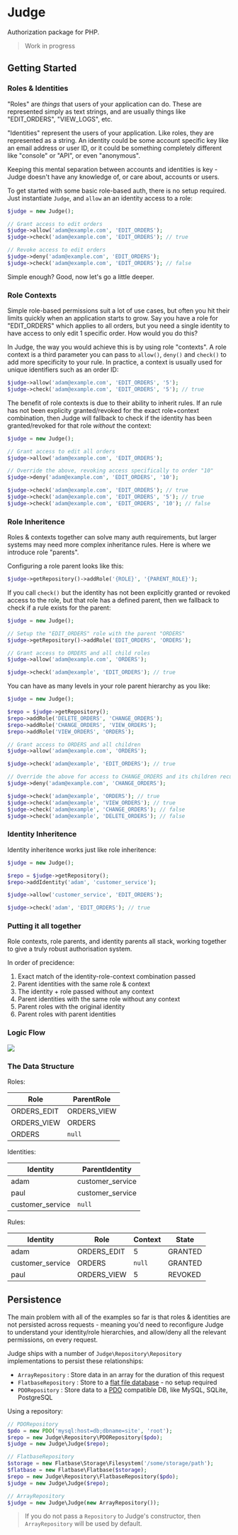 # Judge
Authorization package for PHP.

> Work in progress

## Getting Started

### Roles & Identities

"Roles" are *things* that users of your application can do. These are represented simply as text strings, and are usually things like "EDIT_ORDERS", "VIEW_LOGS", etc.

"Identities" represent the users of your application. Like roles, they are represented as a string. An identity could be some account specific key like an email address or user ID, or it could be something completely different like "console" or "API", or even "anonymous". 

Keeping this mental separation between accounts and identities is key - Judge doesn't have any knowledge of, or care about, accounts or users.

To get started with some basic role-based auth, there is no setup required. Just instantiate `Judge`, and `allow` an an identity access to a role:

```php
$judge = new Judge();

// Grant access to edit orders
$judge->allow('adam@example.com', 'EDIT_ORDERS');
$judge->check('adam@example.com', 'EDIT_ORDERS'); // true

// Revoke access to edit orders
$judge->deny('adam@example.com', 'EDIT_ORDERS');
$judge->check('adam@example.com', 'EDIT_ORDERS'); // false
```

Simple enough? Good, now let's go a little deeper.

### Role Contexts
Simple role-based permissions suit a lot of use cases, but often you hit their limits quickly when an application starts to grow. Say you have a role for "EDIT_ORDERS" which applies to all orders, but you need a single identity to have access to only edit 1 specific order. How would you do this?

In Judge, the way you would achieve this is by using role "contexts". A role context is a third parameter you can pass to `allow()`, `deny()` and `check()` to add more specificity to your rule. In practice, a context is usually used for unique identifiers such as an order ID:

```php
$judge->allow('adam@example.com', 'EDIT_ORDERS', '5');
$judge->check('adam@example.com', 'EDIT_ORDERS', '5'); // true
```

The benefit of role contexts is due to their ability to inherit rules. If an rule has not been explicity granted/revoked for the exact role+context combination, then Judge will fallback to check if the identity has been granted/revoked for that role *without* the context:

```php
$judge = new Judge();

// Grant access to edit all orders
$judge->allow('adam@example.com', 'EDIT_ORDERS');

// Override the above, revoking access specifically to order "10"
$judge->deny('adam@example.com', 'EDIT_ORDERS', '10');

$judge->check('adam@example.com', 'EDIT_ORDERS'); // true
$judge->check('adam@example.com', 'EDIT_ORDERS', '5'); // true
$judge->check('adam@example.com', 'EDIT_ORDERS', '10'); // false
```



### Role Inheritence
Roles & contexts together can solve many auth requirements, but larger systems may need more complex inheritance rules. Here is where we introduce role "parents".

Configuring a role parent looks like this:

```php
$judge->getRepository()->addRole('{ROLE}', '{PARENT_ROLE}');
```

If you call `check()` but the identity has not been explicitly granted or revoked access to the role, but that role has a defined parent, then we fallback to check if a rule exists for the parent:

```php
$judge = new Judge();

// Setup the "EDIT_ORDERS" role with the parent "ORDERS"
$judge->getRepository()->addRole('EDIT_ORDERS', 'ORDERS');

// Grant access to ORDERS and all child roles
$judge->allow('adam@example.com', 'ORDERS');

$judge->check('adam@example', 'EDIT_ORDERS'); // true
```

You can have as many levels in your role parent hierarchy as you like:

```php
$judge = new Judge();

$repo = $judge->getRepository();
$repo->addRole('DELETE_ORDERS', 'CHANGE_ORDERS');
$repo->addRole('CHANGE_ORDERS', 'VIEW_ORDERS');
$repo->addRole('VIEW_ORDERS', 'ORDERS');

// Grant access to ORDERS and all children
$judge->allow('adam@example.com', 'ORDERS');

$judge->check('adam@example', 'EDIT_ORDERS'); // true

// Override the above for access to CHANGE_ORDERS and its children recursively
$judge->deny('adam@example.com', 'CHANGE_ORDERS');

$judge->check('adam@example', 'ORDERS'); // true
$judge->check('adam@example', 'VIEW_ORDERS'); // true
$judge->check('adam@example', 'CHANGE_ORDERS'); // false
$judge->check('adam@example', 'DELETE_ORDERS'); // false
```

### Identity Inheritence

Identity inheritence works just like role inheritence:

```php
$judge = new Judge();

$repo = $judge->getRepository();
$repo->addIdentity('adam', 'customer_service');

$judge->allow('customer_service', 'EDIT_ORDERS');

$judge->check('adam', 'EDIT_ORDERS'); // true
```

### Putting it all together

Role contexts, role parents, and identity parents all stack, working together to give a truly robust authorisation system.

In order of precidence:

1. Exact match of the identity-role-context combination passed
2. Parent identities with the same role & context
3. The identity + role passed without any context
4. Parent identities with the same role without any context
5. Parent roles with the original identity
6. Parent roles with parent identities 

### Logic Flow

<img src="readme-flow.jpg" />

### The Data Structure

Roles:

Role 		| ParentRole
------------|-------------
ORDERS_EDIT | ORDERS_VIEW
ORDERS_VIEW | ORDERS
ORDERS 		| `null`

Identities:

Identity		 | ParentIdentity
-----------------|-------------------
adam			 | customer_service
paul             | customer_service
customer_service | `null`

Rules:

Identity		| Role				| Context	| State
----------------|-------------------|-----------|-----------
adam			| ORDERS_EDIT		| 5			| GRANTED
customer_service| ORDERS			| `null`	| GRANTED
paul			| ORDERS_VIEW		| 5			| REVOKED


## Persistence

The main problem with all of the examples so far is that roles & identities are not persisted across requests - meaning you'd need to reconfigure Judge to understand your identity/role hierarchies, and allow/deny all the relevant permissions, on every request.

Judge ships with a number of `Judge\Repository\Repository` implementations to persist these relationships:

- `ArrayRepository` : Store data in an array for the duration of this request
- `FlatbaseRepository` : Store to a [flat file database](https://github.com/adamnicholson/flatbase) - no setup required
- `PDORepository` : Store data to a [PDO](http://php.net/manual/en/pdo.drivers.php) compatible DB, like MySQL, SQLite, PostgreSQL

Using a repository:

```php
// PDORepository
$pdo = new PDO('mysql:host=db;dbname=site', 'root');
$repo = new Judge\Repository\PDORepository($pdo);
$judge = new Judge\Judge($repo);

// FlatbaseRepository
$storage = new Flatbase\Storage\Filesystem('/some/storage/path');
$flatbase = new Flatbase\Flatbase($storage);
$repo = new Judge\Repository\FlatbaseRepository($pdo);
$judge = new Judge\Judge($repo);

// ArrayRepository
$judge = new Judge\Judge(new ArrayRepository());
```

> If you do not pass a `Repository` to Judge's constructor, then `ArrayRepository` will be used by default.
